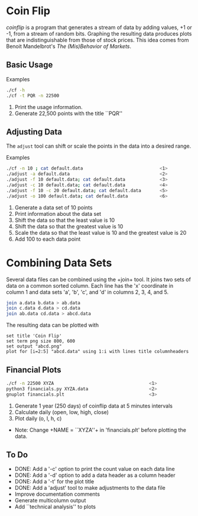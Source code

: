 # Coin Flip

_coinflip_ is a program that generates a stream of data by adding values, +1 or
-1, from a stream of random bits.  Graphing the resulting data produces plots
that are indistinguishable from those of stock prices.  This idea comes from
Benoit Mandelbrot's _The (Mis)Behavior of Markets_.

## Basic Usage

Examples

```sh
./cf -h
./cf -t PQR -n 22500
```
1.  Print the usage information.
2.  Generate 22,500 points with the title ``PQR'' 

## Adjusting Data

The `adjust` tool can shift or scale the points in the data into a desired
range.

Examples

```sh
./cf -n 10 ; cat default.data                             <1>
./adjust -a default.data                                  <2>
./adjust -f 10 default.data; cat default.data             <3>
./adjust -c 10 default.data; cat default.data             <4>
./adjust -f 10 -c 20 default.data; cat default.data       <5>
./adjust -o 100 default.data; cat default.data            <6>
```

1. Generate a data set of 10 points
2. Print information about the data set
3. Shift the data so that the least value is 10
4. Shift the data so that the greatest value is 10
5. Scale the data so that the least value is 10 and the greatest value is 20
6. Add 100 to each data point

# Combining Data Sets

Several data files can be combined using the +join+ tool.  It joins two sets
of data on a common sorted column.  Each line has the 'x' coordinate in column
1 and data sets 'a', 'b', 'c', and 'd' in columns 2, 3, 4, and 5.

```sh
join a.data b.data > ab.data
join c.data d.data > cd.data
join ab.data cd.data > abcd.data
```

The resulting data can be plotted with

```gnuplot
set title 'Coin Flip'
set term png size 800, 600
set output "abcd.png"
plot for [i=2:5] "abcd.data" using 1:i with lines title columnheaders
```

## Financial Plots

```sh
./cf -n 22500 XYZA                                    <1>
python3 financials.py XYZA.data                       <2>
gnuplot financials.plt                                <3>
```

1.  Generate 1 year (250 days) of coinflip data at 5 minutes intervals
2.  Calculate daily (open, low, high, close)
3.  Plot daily (o, l, h, c)
-   Note: Change +NAME = ``XYZA''+ in 'financials.plt' before plotting
    the data.

## To Do

* DONE: Add a '-c' option to print the count value on each data line
* DONE: Add a '-d' option to add a data header as a column header
* DONE: Add a '-t' for the plot title
* DONE: Add a 'adjust' tool to make adjustments to the data file
* Improve documentation comments
* Generate multicolumn output
* Add ``technical analysis'' to plots

